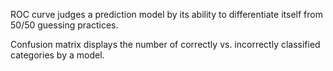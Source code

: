 ROC curve judges a prediction model by its ability to differentiate itself from 50/50 guessing practices.

Confusion matrix displays the number of correctly vs. incorrectly classified categories by a model.